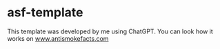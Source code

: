 # asf-template
This template was developed by me using ChatGPT. You can look how it works on www.antismokefacts.com
